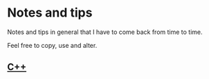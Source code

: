 # Notes and tips
Notes and tips in general that I have to come back from time to time.

Feel free to copy, use and alter.

## [C++](C++/README.md)